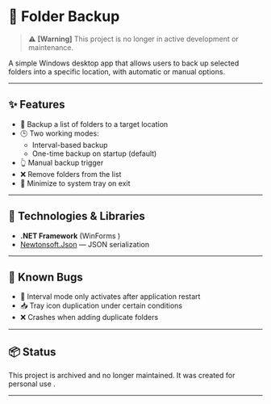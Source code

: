 # 📁 Folder Backup 

> ⚠️ **[Warning]** This project is no longer in active development or maintenance.

A simple Windows desktop app that allows users to back up selected folders into a specific location, with automatic or manual options.

---

## ✨ Features

- 📂 Backup a list of folders to a target location
- 🕒 Two working modes:
  - Interval-based backup
  - One-time backup on startup (default)
- 👆 Manual backup trigger
- ❌ Remove folders from the list
- 🔻 Minimize to system tray on exit

---



## 🧩 Technologies & Libraries

- **.NET Framework** (WinForms )
- [Newtonsoft.Json](https://www.newtonsoft.com/json) — JSON serialization

---

## 🐛 Known Bugs

- 🔁 Interval mode only activates after application restart
- 📥 Tray icon duplication under certain conditions
- ❌ Crashes when adding duplicate folders

---

## 📦 Status

This project is archived and no longer maintained. It was created for personal use .

---
